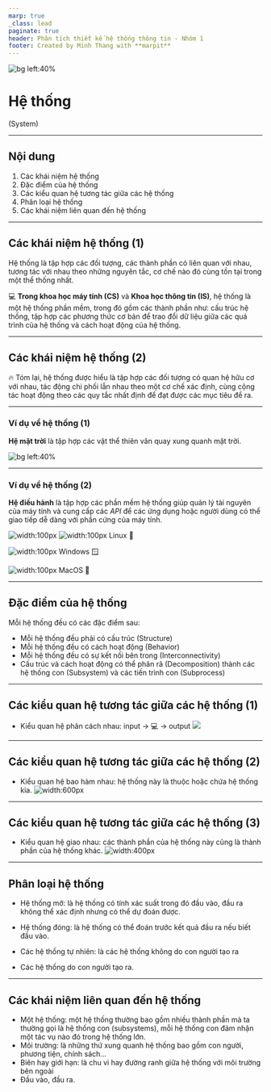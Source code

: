 ```yaml
---
marp: true
_class: lead
paginate: true
header: Phân tích thiết kế hệ thống thông tin - Nhóm 1
footer: Created by Minh Thang with **marpit**
---
```


![bg left:40%](./assets/images/img_1.jpg)

# **Hệ thống**

(System)

---

## **Nội dung**

1. Các khái niệm hệ thống
1. Đặc điểm của hệ thống
1. Các kiểu quan hệ tương tác giữa các hệ thống
1. Phân loại hệ thống
1. Các khái niệm liên quan đến hệ thống

---

## **Các khái niệm hệ thống (1)**

Hệ thống là tập hợp các đối tượng, các thành phần có liên quan với nhau, tương tác với nhau theo những nguyên tắc, cơ chế nào đó cùng tồn tại trong một thể thống nhất.

:computer: **Trong khoa học máy tính (CS)** và **Khoa học thông tin (IS)**, hệ thống là một hệ thống phần mềm, trong đó gồm các thành phần như: cấu trúc hệ thống, tập hợp các phương thức cơ bản để trao đổi dữ liệu giữa các quá trình của hệ thống và cách hoạt động của hệ thống.

---

## **Các khái niệm hệ thống (2)**

:fire: Tóm lại, hệ thống được hiểu là tập hợp các đối tượng có quan hệ hữu cơ với nhau, tác động chi phối lẫn nhau theo một cơ chế xác định, cùng cộng tác hoạt động theo các quy tắc nhất định để đạt được các mục tiêu đề ra.

---

### Ví dụ về hệ thống (1)

**Hệ mặt trời** là tập hợp các vật thể thiên văn quay xung quanh mặt trời.

![bg left:40%](./assets/images/img_2.png)

---

### Ví dụ về hệ thống (2)

**Hệ điều hành** là tập hợp các phần mềm hệ thống giúp quản lý tài nguyên của máy tính và cung cấp các _API_ để các ứng dụng hoặc người dùng có thể giao tiếp dễ dàng với phần cứng của máy tính.

<div class="row">

<div class="col">

![width:100px](./assets/images/Tux.svg) ![width:100px](./assets/images/ubuntu.gif)
Linux :penguin:

</div>

<div class="col">

![width:100px](./assets/images/windows.jpg)
Windows :window:

</div>

<div class="col">

![width:100px](./assets/images/mac-os.jpg)
MacOS :apple:

</div>

</div>

---

## **Đặc điểm của hệ thống**

Mỗi hệ thống đều có các đặc điểm sau:

- Mỗi hệ thống đều phải có cấu trúc (Structure)
- Mỗi hệ thống đều có cách hoạt động (Behavior)
- Mỗi hệ thống đều có sự kết nối bên trong (Interconnectivity)
- Cấu trúc và cách hoạt động có thể phân rã (Decomposition) thành các hệ thống con (Subsystem) và các tiến trình con (Subprocess)

---

## **Các kiểu quan hệ tương tác giữa các hệ thống (1)**

- Kiểu quan hệ phân cách nhau: input -> :computer: -> output
  ![](./assets/images/Ipo.png)

---

## **Các kiểu quan hệ tương tác giữa các hệ thống (2)**

- Kiểu quan hệ bao hàm nhau: hệ thống này là thuộc hoặc chứa hệ thống kia.
  ![width:600px](./assets/images/computer_system.gif)

---

## **Các kiểu quan hệ tương tác giữa các hệ thống (3)**

- Kiểu quan hệ giao nhau: các thành phần của hệ thống này cũng là thành phần của hệ thống khác.
  ![width:400px](./assets/images/Input_Output_Main.png)

---

## **Phân loại hệ thống**

- Hệ thống mở: là hệ thống có tính xác suất trong đó đầu vào, đầu ra không thể xác định nhưng có thể dự đoán được.
- Hệ thống đóng: là hệ thống có thể đoán trước kết quả đầu ra nếu biết đầu vào.

- Các hệ thống tự nhiên: là các hệ thống không do con người tạo ra
- Các hệ thống do con người tạo ra.

---

## **Các khái niệm liên quan đến hệ thống**

- Một hệ thống: một hệ thống thường bao gồm nhiều thành phần mà ta thường gọi là hệ thống con (subsystems), mỗi hệ thống con đảm nhận một tác vụ nào đó trong hệ thống lớn.
- Môi trường: là những thứ xung quanh hệ thống bao gồm con người, phương tiện, chính sách...
- Biên hay giới hạn: là chu vi hay đường ranh giữa hệ thống với môi trường bên ngoài
- Đầu vào, đầu ra.
